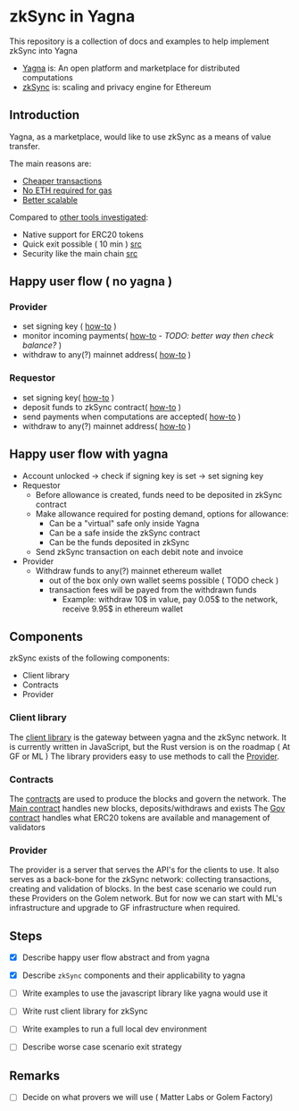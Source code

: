 # zkSync in Yagna

This repository is a collection of docs and examples to help implement zkSync into Yagna

- [Yagna](https://github.com/golemfactory/yagna) is: An open platform and marketplace for distributed computations
- [zkSync](https://zksync.io/) is: scaling and privacy engine for Ethereum

## Introduction

Yagna, as a marketplace, would like to use zkSync as a means of value transfer.

The main reasons are:

- [Cheaper transactions](https://zksync.io/faq/tokens.html)
- [No ETH required for gas](https://zksync.io/faq/tokens.html#how-fees-are-payed)
- [Better scalable](https://zksync.io/faq/tech.html#maximum-throughput)

Compared to [other tools investigated](https://docs.google.com/document/d/1r54ECD3Fcb0maZLTYCAaizvmtLIPRo_Tw6609stg7ic/edit#heading=h.yo8rqpdd38p2):

- Native support for ERC20 tokens
- Quick exit possible ( 10 min ) [src](https://zksync.io/faq/tech.html#transaction-finality)
- Security like the main chain [src](https://zksync.io/faq/security.html)


## Happy user flow ( no yagna )

### Provider

- set signing key ( [how-to](https://zksync.io/dev/tutorial.html#unlocking-zksync-account) )
- monitor incoming payments( [how-to](https://zksync.io/dev/tutorial.html#checking-zksync-account-balance) - _TODO: better way then check balance?_ )
- withdraw to any(?) mainnet address( [how-to](https://zksync.io/dev/tutorial.html#withdrawing-funds-back-to-ethereum) )

### Requestor

- set signing key( [how-to](https://zksync.io/dev/tutorial.html#unlocking-zksync-account) )
- deposit funds to zkSync contract( [how-to](https://zksync.io/dev/tutorial.html#depositing-assets-from-ethereum-into-zksync) )
- send payments when computations are accepted( [how-to](https://zksync.io/dev/tutorial.html#making-a-transfer-in-zksync) )
- withdraw to any(?) mainnet address( [how-to](https://zksync.io/dev/tutorial.html#withdrawing-funds-back-to-ethereum) )

## Happy user flow with yagna

- Account unlocked -> check if signing key is set -> set signing key
- Requestor
  - Before allowance is created, funds need to be deposited in zkSync contract
  - Make allowance required for posting demand, options for allowance:
    - Can be a "virtual" safe only inside Yagna
    - Can be a safe inside the zkSync contract
    - Can be the funds deposited in zkSync
  - Send zkSync transaction on each debit note and invoice
- Provider
  - Withdraw funds to any(?) mainnet ethereum wallet
    - out of the box only own wallet seems possible ( TODO check )
    - transaction fees will be payed from the withdrawn funds
      - Example: withdraw 10$ in value, pay 0.05$ to the network, receive 9.95$ in ethereum wallet

## Components

zkSync exists of the following components:

- Client library
- Contracts
- Provider

### Client library

The [client library](https://github.com/matter-labs/zksync/tree/master/js/zksync.js) is the gateway between yagna and the zkSync network.
It is currently written in JavaScript, but the Rust version is on the roadmap ( At GF or ML )
The library providers easy to use methods to call the [Provider](#provider).

### Contracts

The [contracts](https://github.com/matter-labs/zksync/blob/master/contracts/contracts) are used to produce the blocks and govern the network.
The [Main contract]() handles new blocks, deposits/withdraws and exists
The [Gov contract]() handles what ERC20 tokens are available and management of validators

### Provider

The provider is a server that serves the API's for the clients to use.
It also serves as a back-bone for the zkSync network: collecting transactions, creating and validation of blocks.
In the best case scenario we could run these Providers on the Golem network. But for now we can start with ML's infrastructure and upgrade to GF infrastructure when required.


## Steps

- [x] Describe happy user flow abstract and from yagna
- [x] Describe `zkSync` components and their applicability to yagna
- [ ] Write examples to use the javascript library like yagna would use it
- [ ] Write rust client library for zkSync
- [ ] Write examples to run a full local dev environment
- [ ] Describe worse case scenario exit strategy


## Remarks

- [ ] Decide on what provers we will use ( Matter Labs or Golem Factory)
